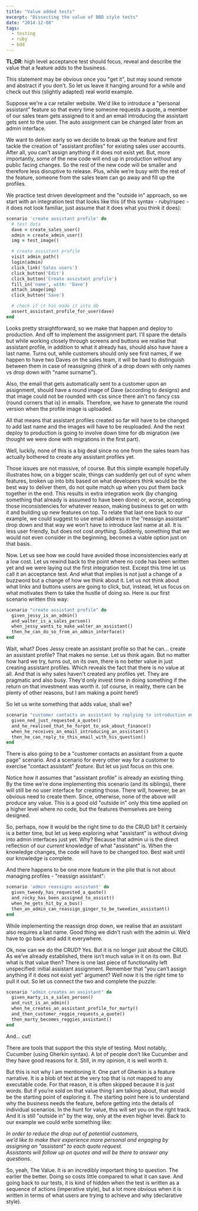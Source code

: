 ```yaml
---
title: "Value added tests"
excerpt: "Dissecting the value of BBD style tests"
date: "2014-12-08"
tags:
  - testing
  - ruby
  - bdd
---
```


**TL;DR**: high level acceptance test should focus, reveal and describe the value that a feature adds to the business.

This statement may be obvious once you "get it", but may sound remote and abstract if you don't. So let us leave it hanging around for a while and check out this (slightly adapted) real world example.

Suppose we're a car retailer website. We'd like to introduce a "personal assistant" feature so that every time someone requests a quote, a member of our sales team gets assigned to it and an email introducing the assistant gets sent to the user. The auto assignment can be changed later from an admin interface.

We want to deliver early so we decide to break up the feature and first tackle the creation of "assistant profiles" for existing sales user accounts. After all, you can't assign anything if it does not exist yet. But, more importantly, some of the new code will end up in production without any public facing changes. So the rest of the new code will be smaller and therefore less disruptive to release. Plus, while we’re busy with the rest of the feature, someone from the sales team can go away and fill up the profiles.

We practice test driven development and the "outside in" approach, so we start with an integration test that looks like this (if this syntax - ruby/rspec - it does not look familiar, just assume that it does what you think it does):

```ruby
scenario 'create assistant profile' do
  # test data
  dave = create_sales_user()
  admin = create_admin_user()
  img = test_image()

  # create assistant profile
  visit admin_path()
  login(admin)
  click_link('Sales users')
  click_button('Edit')
  click_button('Create assistant profile')
  fill_in('name', with: 'Dave')
  attach_image(img)
  click_button('Save')

  # check if it has made it into db
  assert_assistant_profile_for_user(dave)
end
```


Looks pretty straightforward, so we make that happen and deploy to production. And off to implement the assignment part. I’ll spare the details but while working closely through screens and buttons we realise that assistant profile, in addition to what it already has, should also have have a last name. Turns out, while customers should only see first names, if we happen to have two Daves on the sales team, it will be hard to distinguish between them in case of reassigning (think of a drop down with only names vs drop down with "name surname").


Also, the email that gets automatically sent to a customer upon an assignment, should have a round image of Dave (according to designs) and that image could not be rounded with css since there ain't no fancy css (round corners that is) in emails. Therefore, we have to generate the round version when the profile image is uploaded.

All that means that assistant profiles created so far will have to be changed to add last name and the images will have to be reuploaded. And the next deploy to production is going to involve down time for db migration (we thought we were done with migrations in the first part).

Well, luckily, none of this is a big deal since no one from the sales team has actually bothered to create any assistant profiles yet.

Those issues are not massive, of course. But this simple example hopefully illustrates how, on a bigger scale, things can suddenly get out of sync when features, broken up into bits based on what developers think would be the best way to deliver them, do not quite match up when you put them back together in the end. This results in extra integration work  (by changing something that already is assumed to have been done) or, worse, accepting those inconsistencies for whatever reason, making business to get on with it and building up new features on top. To relate that last one back to our example, we could suggest to use email address in the “reassign assistant” drop down and that way we won’t have to introduce last name at all. It is less user friendly, but does not cost _anything_. Suddenly, something that we would not even consider in the beginning, becomes a viable option just on that basis.

Now. Let us see how we could have avoided those inconsistencies early at a low cost. Let us rewind back to the point where no code has been written yet and we were laying out the first integration test. Except this time let us call it an acceptance test. And what that implies is not just a change of a buzzword but a change of how we think about it. Let us not think about what links and buttons users are going to click, but, instead, let us focus on what motivates them to take the hustle of doing so. Here is our first scenario written this way:

```ruby
scenario "create assistant profile" do
  given_jessy_is_an_admin()
  and_walter_is_a_sales_person()
  when_jessy_wants_to_make_walter_an_assistant()
  then_he_can_do_so_from_an_admin_interface()
end
```

Wait, what? Does Jessy create an assistant profile so that he can… create an assistant profile? That makes no sense. Let us think again. But no matter how hard we try, turns out, on its own, there is no better value in just creating assistant profiles. Which reveals the fact that there is _no_ value at all. And that is why sales haven't created any profiles yet. They are pragmatic and also busy. They’d only invest time in doing something if the return on that investment was worth it. (of course, in reality, there can be plenty of other reasons, but I am making a point here!)

So let us write something that adds value, shall we?

```ruby
scenario "customer contacts an assistant by replying to introduction email" do
  given_ned_just_requested_a_quote()
  and_he_realised_that_he_forgot_to_ask_about_finance()
  when_he_receives_an_email_introducing_an_assistant()
  then_he_can_reply_to_this_email_with_his_question()
end
```

There is also going to be a "customer contacts an assistant from a quote page" scenario. And a scenario for every other way for a customer to exercise "contact assistant" _feature_. But let us just focus on this one. 

Notice how it assumes that "assistant profile" is already an existing thing. By the time we’re done implementing this scenario (and its siblings), there will still be no user interface for creating those. There will, however, be an obvious need to create them. Since, otherwise, none of the above will produce any value. This is a good old "outside in" only this time applied on a higher level where no code, but the features themselves are being designed.

So, perhaps, now it would be the right time to do the CRUD bit? It certainly is a better time, but let us keep exploring what "assistant" is without diving into admin interfaces just yet. Why? Because that admin ui is the direct reflection of our _current_ knowledge of what "assistant" is. When the knowledge changes, the code will have to be changed too. Best wait until our knowledge is complete.

And there happens to be one more feature in the pile that is not about managing profiles - "reassign assistant":

```ruby
scenario 'admin reassigns assistant' do
  given_tweedy_has_requested_a_quote()
  and_rocky_has_been_assigned_to_assist()
  when_he_gets_hit_by_a_bus()
  then_an_admin_can_reassign_ginger_to_be_tweedies_assistant()
end
```

While implementing the reassign drop down, we realise that an assistant also requires a last name. Good thing we didn’t rush with the admin ui. We’d have to go back and add it everywhere.

Ok, now can we do the CRUD? Yes. But it is no longer just about the CRUD. As we’ve already established, there isn’t much value in it on its own. But what is that value then? There is one last piece of functionality left unspecified: initial assistant assignment. Remember that "you can’t assign anything if it does not exist yet" argument? Well now it is the right time to pull it out. So let us connect the two and complete the puzzle:

```ruby
scenario "admin creates an assistant" do
  given_marty_is_a_sales_person()
  and_rust_is_an_admin()
  when_he_creates_an_assistant_profile_for_marty()
  and_then_customer_reggie_requests_a_quote()
  then_marty_becomes_reggies_assistant()
end
```

And… cut!

There are tools that support the this style of testing. Most notably, Cucumber (using Gherkin syntax). A lot of people don’t like Cucumber and they have good reasons for it. Still, in my opinion, it is well worth it.

But this is not why I am mentioning it. One part of Gherkin is a feature narrative. It is a blob of text at the very top that is not mapped to any executable code. For that reason, it is often skipped because it is just words. But if you’re sold on that value thing I am talking about, that would be the starting point of exploring it. The starting point here is to understand why the business needs the feature, before getting into the details of individual scenarios. In the hunt for value, this will set you on the right track. And it is still "outside in" by the way, only at the even higher level. Back to our example we could write something like:

*In order to reduce the drop out of potential customers,<br>
we’d like to make their experience more personal and engaging by assigning an "assistant" to each quote request.<br>
Assistants will follow up on quotes and will be there to answer any questions.*

So, yeah, The Value. It is an incredibly important thing to question. The earlier the better. Doing so costs little compared to what it can save. And going back to our tests, it is kind of hidden when the test is written as a sequence of actions (imperative style), but a lot more obvious when it is written in terms of what users are trying to achieve and why (declarative style).
